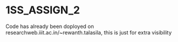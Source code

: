 # 1SS_ASSIGN_2
Code has already been doployed on researchweb.iiit.ac.in/~rewanth.talasila, this is just for extra visibility
